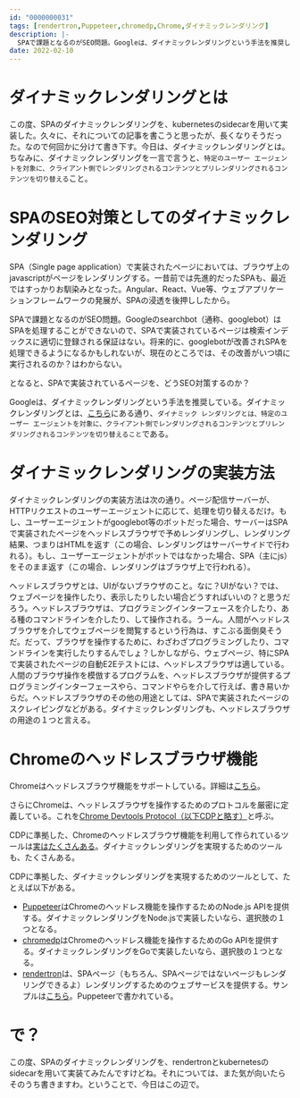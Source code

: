 ```yaml
---
id: "0000000031"
tags: [rendertron,Puppeteer,chromedp,Chrome,ダイナミックレンダリング]
description: |-
  SPAで課題となるのがSEO問題。Googleは、ダイナミックレンダリングという手法を推奨している。昨今のダイナミックレンダリング事情をまとめてみた。
date: 2022-02-10
---
```


# ダイナミックレンダリングとは

この度、SPAのダイナミックレンダリングを、kubernetesのsidecarを用いて実装した。久々に、それについての記事を書こうと思ったが、長くなりそうだった。なので何回かに分けて書き下す。今日は、ダイナミックレンダリングとは。ちなみに、ダイナミックレンダリングを一言で言うと、`特定のユーザー エージェントを対象に、クライアント側でレンダリングされるコンテンツとプリレンダリングされるコンテンツを切り替える`こと。

# SPAのSEO対策としてのダイナミックレンダリング

SPA（Single page application）で実装されたページにおいては、ブラウザ上のjavascriptがページをレンダリングする。一昔前では先進的だったSPAも、最近ではすっかりお馴染みとなった。Angular、React、Vue等、ウェブアプリケーションフレームワークの発展が、SPAの浸透を後押ししたから。

SPAで課題となるのがSEO問題。Googleのsearchbot（通称、googlebot）はSPAを処理することができないので、SPAで実装されているページは検索インデックスに適切に登録される保証はない。将来的に、googlebotが改善されSPAを処理できるようになるかもしれないが、現在のところでは、その改善がいつ頃に実行されるのか？はわからない。

となると、SPAで実装されているページを、どうSEO対策するのか？

Googleは、ダイナミックレンダリングという手法を推奨している。ダイナミックレンダリングとは、[こちら](https://developers.google.com/search/docs/advanced/javascript/dynamic-rendering)にある通り、`ダイナミック レンダリングとは、特定のユーザー エージェントを対象に、クライアント側でレンダリングされるコンテンツとプリレンダリングされるコンテンツを切り替えること`である。

# ダイナミックレンダリングの実装方法

ダイナミックレンダリングの実装方法は次の通り。ページ配信サーバーが、HTTPリクエストのユーザーエージェントに応じて、処理を切り替えるだけ。もし、ユーザーエージェントがgooglebot等のボットだった場合、サーバーはSPAで実装されたページをヘッドレスブラウザで予めレンダリングし、レンダリング結果、つまりはHTMLを返す（この場合、レンダリングはサーバーサイドで行われる）。もし、ユーザーエージェントがボットではなかった場合、SPA（主にjs）をそのまま返す（この場合、レンダリングはブラウザ上で行われる）。

ヘッドレスブラウザとは、UIがないブラウザのこと。なに？UIがない？では、ウェブページを操作したり、表示したりしたい場合どうすればいいの？と思うだろう。ヘッドレスブラウザは、プログラミングインターフェースを介したり、ある種のコマンドラインを介したり、して操作される。うーん。人間がヘッドレスブラウザを介してウェブページを閲覧するという行為は、すこぶる面倒臭そうだ。だって、ブラウザを操作するために、わざわざプログラミングしたり、コマンドラインを実行したりするんでしょ？しかしながら、ウェブページ、特にSPAで実装されたページの自動E2Eテストには、ヘッドレスブラウザは適している。人間のブラウザ操作を模倣するプログラムを、ヘッドレスブラウザが提供するプログラミングインターフェースやら、コマンドやらを介して行えば、書き易いからだ。ヘッドレスブラウザのその他の用途としては、SPAで実装されたページのスクレイピングなどがある。ダイナミックレンダリングも、ヘッドレスブラウザの用途の１つと言える。

# Chromeのヘッドレスブラウザ機能

Chromeはヘッドレスブラウザ機能をサポートしている。詳細は[こちら](https://developers.google.cn/web/updates/2017/04/headless-chrome?hl=ja)。

さらにChromeは、ヘッドレスブラウザを操作するためのプロトコルを厳密に定義している。これを[Chrome Devtools Protocol（以下CDPと略す）](https://chromedevtools.github.io/devtools-protocol/)と呼ぶ。

CDPに準拠した、Chromeのヘッドレスブラウザ機能を利用して作られているツールは[実はたくさんある](https://github.com/ChromeDevTools/awesome-chrome-devtools)。ダイナミックレンダリングを実現するためのツールも、たくさんある。

CDPに準拠した、ダイナミックレンダリングを実現するためのツールとして、たとえば以下がある。

- [Puppeteer](https://github.com/puppeteer/puppeteer)はChromeのヘッドレス機能を操作するためのNode.js APIを提供する。ダイナミックレンダリングをNode.jsで実装したいなら、選択肢の１つとなる。
- [chromedp](https://github.com/chromedp/chromedp)はChromeのヘッドレス機能を操作するためのGo APIを提供する。ダイナミックレンダリングをGoで実装したいなら、選択肢の１つとなる。
- [rendertron](https://github.com/GoogleChrome/rendertron)は、SPAページ（もちろん、SPAページではないページもレンダリングできるよ）レンダリングするためのウェブサービスを提供する。サンプルは[こちら](https://render-tron.appspot.com/)。Puppeteerで書かれている。

# で？

この度、SPAのダイナミックレンダリングを、rendertronとkubernetesのsidecarを用いて実装てみたんですけどね。それについては、また気が向いたらそのうち書きますわ。ということで、今日はこの辺で。
